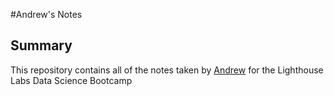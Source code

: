 #Andrew's Notes

## Summary
This repository contains all of the notes taken by [Andrew](https://github.com/naqueattack) for the Lighthouse Labs Data Science Bootcamp